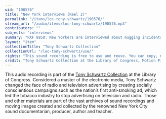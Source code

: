 ```yaml
---
uid: "190576"
title: "New York interviews (Reel 2)"
permalink: "/items/loc-tony-schwartz/190576/"
stream_url: "/audio/items/loc-tony-schwartz/190576.mp3"
contributors: ""
subjects: "interviews"
summary: "RXF 8850: New Yorkers are interviewed about mugging incidents, how crime affects people's lives, the quality of city services, perceptions of Mayor John Lindsay, drugs in the schools and on the streets, morale and quality of the police force, public parks, and gambling (00:00). RXF 9109: New Yorkers are interviewed about how they feel walking on city streets, stabbing and mugging incidents, current-day New York compared to the city of twenty years earlier, filth in the city, primary concerns about the city, how kids are affected by drug pushers, garbage collection problems in the ghettos, opinions on the methadone program, robberies and their effect on fire and theft insurance, and crime and drugs (00:00)."
layout: "item"
collectionTitle: "Tony Schwartz Collection"
collectionUrl: "/loc-tony-schwartz/use/"
rights: "This sound recording is free to use and reuse. You can copy, modify, distribute and perform the work, even for commercial purposes, all without asking permission. Attribution is recommended but not required."
credit: "Tony Schwartz Collection at the Library of Congress, Motion Picture, Broadcasting and Recorded Sound Division."
---
```


This audio recording is part of the [Tony Schwartz Collection](https://www.loc.gov/rr/record/schwartzcollection.html) at the Library of Congress. Considered a master of the electronic media, Tony Schwartz changed the face of radio and television advertising by creating socially conscientious campaigns such as the nation’s first anti-smoking ad, which led the tobacco industry to stop advertising on television and radio. Those and other materials are part of the vast archives of sound recordings and moving images created and collected by the renowned New York City sound documentarian, producer, author and teacher.